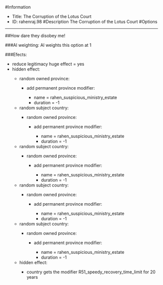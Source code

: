 #Information
 - Title: The Corruption of the Lotus Court
 - ID: rahenraj.98
#Description
The Corruption of the Lotus Court
#Options

___
##How dare they disobey me!

###AI weighting:
AI weights this option at 1


###Efects:<ul><li>reduce legitimacy huge effect = yes</li><li>hidden effect:</li><ul><li>random owned province:</li><ul><li>add permanent province modifier:</li><ul><li>name = rahen_suspicious_ministry_estate</li><li>duration = -1</li></ul></ul><li>random subject country:</li><ul><li>random owned province:</li><ul><li>add permanent province modifier:</li><ul><li>name = rahen_suspicious_ministry_estate</li><li>duration = -1</li></ul></ul></ul><li>random subject country:</li><ul><li>random owned province:</li><ul><li>add permanent province modifier:</li><ul><li>name = rahen_suspicious_ministry_estate</li><li>duration = -1</li></ul></ul></ul><li>random subject country:</li><ul><li>random owned province:</li><ul><li>add permanent province modifier:</li><ul><li>name = rahen_suspicious_ministry_estate</li><li>duration = -1</li></ul></ul></ul><li>random subject country:</li><ul><li>random owned province:</li><ul><li>add permanent province modifier:</li><ul><li>name = rahen_suspicious_ministry_estate</li><li>duration = -1</li></ul></ul></ul><li>hidden effect:</li><ul><li>country gets the modifier R51_speedy_recovery_time_limit for 20 years</li></ul></ul></ul>
